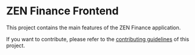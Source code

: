 # ZEN Finance Frontend

This project contains the main features of the ZEN Finance application.

If you want to contribute, please refer to the [contributing guidelines](./CONTRIBUTING.md) of this project.
